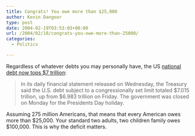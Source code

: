 ```yaml
---
title: Congrats! You owe more than $25,000
author: Kevin Dangoor
type: post
date: 2004-02-19T03:53:03+00:00
url: /2004/02/18/congrats-you-owe-more-than-25000/
categories:
  - Politics

---
```

Regardless of whatever debts you may personally have, the US [national debt now tops $7 trillion][1]:

> In its daily financial statement released on Wednesday, the Treasury said the U.S. debt subject to a congressionally set limit totaled $7.015 trillion, up from $6.983 trillion on Friday. The government was closed on Monday for the Presidents Day holiday.

Assuming 275 million Americans, that means that every American owes more than $25,000. Your standard two adults, two children family owes $100,000. This is why the deficit matters.

 [1]: http://story.news.yahoo.com/news?tmpl=story&cid=580&e=2&u=/nm/20040218/bs_nm/economy_treasury_debt_dc "Yahoo! News - National Debt Tops $7 Trillion"